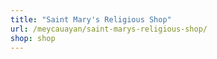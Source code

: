 ```yaml
---
title: "Saint Mary's Religious Shop"
url: /meycauayan/saint-marys-religious-shop/
shop: shop
---
```

